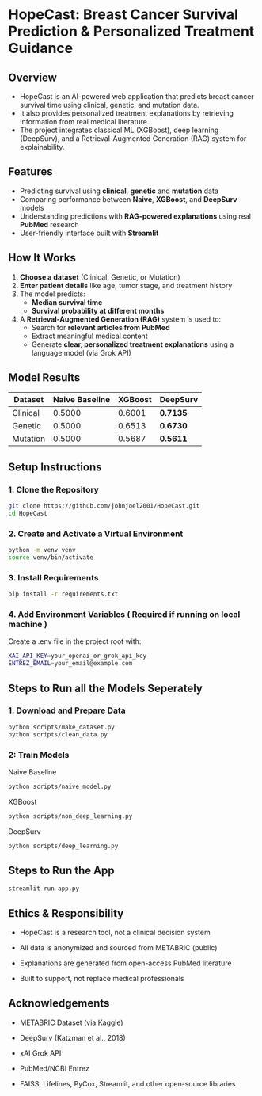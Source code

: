 # HopeCast: Breast Cancer Survival Prediction & Personalized Treatment Guidance

## Overview

- HopeCast is an AI-powered web application that predicts breast cancer survival time using clinical, genetic, and mutation data. 
- It also provides personalized treatment explanations by retrieving information from real medical literature.
- The project integrates classical ML (XGBoost), deep learning (DeepSurv), and a Retrieval-Augmented Generation (RAG) system for explainability.



##  Features

- Predicting survival using **clinical**, **genetic** and **mutation** data
- Comparing performance between **Naive**, **XGBoost**, and **DeepSurv** models
- Understanding predictions with **RAG-powered explanations** using real **PubMed** research
- User-friendly interface built with **Streamlit**

## How It Works

1. **Choose a dataset** (Clinical, Genetic, or Mutation)
2. **Enter patient details** like age, tumor stage, and treatment history
3. The model predicts:
   - **Median survival time**
   - **Survival probability at different months**
4. A **Retrieval-Augmented Generation (RAG)** system is used to:
   - Search for **relevant articles from PubMed**
   - Extract meaningful medical content
   - Generate **clear, personalized treatment explanations** using a language model (via Grok API)


##  Model Results

| Dataset  | Naive Baseline | XGBoost | DeepSurv |
|----------|----------------|---------|----------|
| Clinical | 0.5000         | 0.6001  | **0.7135** |
| Genetic  | 0.5000         | 0.6513  | **0.6730** |
| Mutation | 0.5000         | 0.5687  | **0.5611** |


##  Setup Instructions

### 1. Clone the Repository

```bash
git clone https://github.com/johnjoel2001/HopeCast.git
cd HopeCast
```

### 2. Create and Activate a Virtual Environment

```bash
python -m venv venv
source venv/bin/activate
```

### 3. Install Requirements

```bash
pip install -r requirements.txt
```

### 4. Add Environment Variables ( Required if running on local machine )

Create a .env file in the project root with:

```bash
XAI_API_KEY=your_openai_or_grok_api_key
ENTREZ_EMAIL=your_email@example.com
```

## Steps to Run all the Models Seperately

### 1. Download and Prepare Data

```bash
python scripts/make_dataset.py
python scripts/clean_data.py
```
### 2: Train Models

Naive Baseline

```bash
python scripts/naive_model.py
```

XGBoost

```bash
python scripts/non_deep_learning.py
```

DeepSurv

```bash
python scripts/deep_learning.py
```
## Steps to Run the App

```bash
streamlit run app.py
```

## Ethics & Responsibility

- HopeCast is a research tool, not a clinical decision system

- All data is anonymized and sourced from METABRIC (public)

- Explanations are generated from open-access PubMed literature

- Built to support, not replace medical professionals

## Acknowledgements

- METABRIC Dataset (via Kaggle)

- DeepSurv (Katzman et al., 2018)

- xAI Grok API

- PubMed/NCBI Entrez

- FAISS, Lifelines, PyCox, Streamlit, and other open-source libraries






